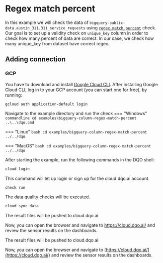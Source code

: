 # Regex match percent

In this example we will check the data of `bigquery-public-data.austin_311.311_service_requests` using
[`regex_match_percent`](../../../check_reference/validity/regex_match_percent/regex_match_percent.md) check.
Our goal is to set up a validity check on `unique_key` column in order to check how many percent of data are correct.
In our case, we check how many unique_key from dataset have correct regex.

## Adding connection
### GCP
You have to download and install [Google Cloud CLI](https://cloud.google.com/sdk/docs/install).
After installing Google Cloud CLI, log in to your GCP account (you can start one for free), by running:

```commandline
gcloud auth application-default login
```

Navigate to the example directory and run the check
=== "Windows"
    ```commandline
    cd examples\bigquery-column-regex-match-percent
    ..\..\dqo.cmd
    ```

=== "Linux"
    ```bash
    cd examples/bigquery-column-regex-match-percent
    ../../dqo
    ```

=== "MacOS"
    ```bash
    cd examples/bigquery-column-regex-match-percent
    ../../dqo
    ```

After starting the example, run the following commands in the DQO shell:
```bash
cloud login
```
This command will let up login or sign up for the cloud.dqo.ai account.

```bash
check run
```
The data quality checks will be executed.
```bash
cloud sync data
```
The result files will be pushed to cloud.dqo.ai

Now, you can open the browser and navigate to https://cloud.dqo.ai/ and review the sensor results on the dashboards.

The result files will be pushed to cloud.dqo.ai

Now, you can open the browser and navigate to [https://cloud.dqo.ai/](https://cloud.dqo.ai/)
and review the sensor results on the dashboards.